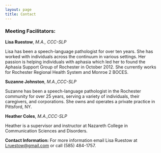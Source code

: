 ```yaml
---
layout: page
title: Contact
---
```


### Meeting Facilitators: 

**Lisa Ruestow**, *M.A., CCC-SLP*

Lisa has been a speech-language pathologist for over ten years. She has worked with individuals across the continuum in various settings. Her passion is helping individuals with aphasia which led her to found the Aphasia Support Group of Rochester in October 2012. She currently works for Rochester Regional Health System and Monroe 2 BOCES.

**Suzanne Johnston**, *M.A.,CCC-SLP*

Suzanne has been a speech-language pathologist in the Rochester community for over 25 years, serving a variety of individuals, their caregivers, and corporations.  She owns and operates a private practice in Pittsford, NY.

**Heather Coles**, *M.A.,CCC-SLP*

Heather is a supervisor and instructor at Nazareth College in Communication Sciences and Disorders.

**Contact Information:** For more information email Lisa Ruestow at [Lruestow@gmail.com](mailto:Lruestow@gmail.com) or call (585) 484-1757.